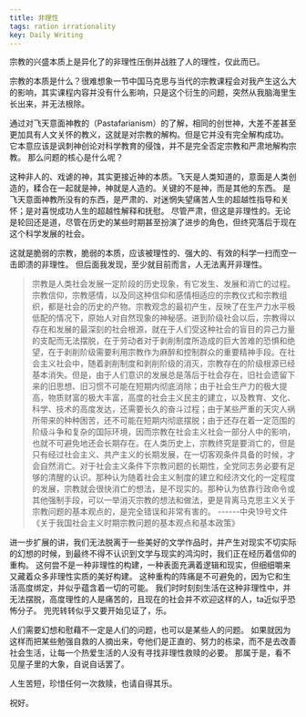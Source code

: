 ```yaml
---
title: 非理性
tags: ration irrationality
key: Daily Writing
---
```


宗教的兴盛本质上是异化了的非理性压倒并战胜了人的理性，仅此而已。

<!--more-->

宗教的本质是什么？很难想象一节中国马克思与当代的宗教课程会对我产生这么大的影响，其实课程内容并没有什么影响，只是这个衍生的问题，突然从我脑海里生长出来，并无法根除。

通过对飞天意面神教的（Pastafarianism）的了解，相同的创世神，大差不差甚至更加具有人文关怀的教义，这就是对宗教的解构。但是它并没有完全解构成功。
它本意应该是讽刺神创论对科学教育的侵蚀，并不是完全否定宗教和严肃地解构宗教。
那么问题的核心是什么呢？

这种非人的、戏谑的神，其实更接近神的本质。飞天是人类知道的，意面是人类创造的，糅合在一起就是神，神就是人造的。关键的不是神，而是其他的东西。
是飞天意面神教所没有的东西，是严肃的、对迷惘失望痛苦人生的超越性指导和关怀；是对喜悦成功人生的超越性解释和抚慰。
尽管严肃，但这是非理性的。无论是轮回还是道，尽管在历史的某些时期甚至扮演了进步的角色，但终究落后于现在这个科学发展的社会。

这就是脆弱的宗教，脆弱的本质，应该被理性的、强大的、有效的科学一扫而空一击即溃的非理性。
但后面我发现，至少就目前而言，人无法离开非理性。

> 宗教是人类社会发展一定阶段的历史现象，有它发生、发展和消亡的过程。宗教信仰，宗教感情，以及同这种信仰和感情相适应的宗教仪式和宗教组织，都是社会的历史的产物。宗教观念的最初产生，反映了在生产力水平极低配的情况下，原始人对自然现象的神秘感。进到阶级社会以后，宗教得以存在和发展的最深刻的社会根源，就在于人们受这种社会的盲目的异己力量的支配而无法摆脱，在于劳动者对于剥削制度所造成的巨大苦难的恐惧和绝望，在于剥削阶级需要利用宗教作为麻醉和控制群众的重要精神手段。在社会主义社会中，随着剥削制度和剥削阶级的消灭，宗教存在的阶级根源已经基本消失。但是，由于人们意识的发展总是落后于社会存在，旧社会遗留下来的旧思想、旧习惯不可能在短期内彻底消除；由于社会生产力的极大提高，物质财富的极大丰富，高度的社会主义民主的建立，以及教育、文化、科学、技术的高度发达，还需要长久的奋斗过程；由于某些严重的天灾人祸所带来的种种困苦，还不可能在短期内彻底摆脱；由于还存在着一定范围的阶级斗争和复杂的国际环境，因而宗教在社会主义社会一部分人中的影响，也就不可避免地还会长期存在。在人类历史上，宗教终究是要消亡的，但是只有经过社会主义、共产主义的长期发展，在一切客观条件具备的时候，才会自然消亡。对于社会主义条件下宗教问题的长期性，全党同志务必要有足够的清醒的认识。那种认为随着社会主义制度的建立和经济文化的一定程度的发展，宗教就会很快消亡的想法，是不现实的。那种认为依靠行政命令或其他强制手段，可以一举消灭宗教的想法和做法，更是背离马克思主义关于宗教问题的基本观点的，是完全错误和非常有害的。 
> ------中央19号文件《关于我国社会主义时期宗教问题的基本观点和基本政策》

进一步扩展的讲，我们无法脱离于一些美好的文学作品时，并产生对现实不切实际的幻想的时候，到最终不得不认识到文学与现实的鸿沟时，我们正在经历着信仰的重构。
这何尝不是一种非理性的构建，一种表面充满着逻辑和现实，但细细嚼来又藏着众多非理性实质的美好构建。
这种重构的阵痛是不可避免的，因为它和生活高度绑定，并似乎蕴含着一切的可能。
我们时时刻刻生活在这种非理性中，并无法摆脱，高度理性的人是痛苦的，且现在的社会并不欢迎这样的人，ta近似乎恐怖分子。
兜兜转转似乎又要开始见证了，乐。

人们需要幻想和慰藉不一定是人们的问题，也可以是某些人的问题。
如果就因为这样而把某些勉强自救的人摘出来，夸他们是正直的、努力的栋梁，而不是去改善社会生活，让每一个热爱生活的人没有寻找非理性救赎的必要。
那属于是，看不见屋子里的大象，自说自话罢了。

人生苦短，珍惜任何一次救赎，也请自得其乐。

祝好。